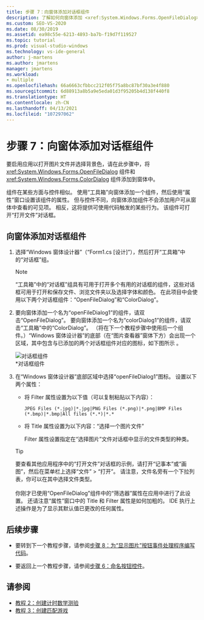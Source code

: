 ```yaml
---
title: 步骤 7：向窗体添加对话框组件
description: 了解如何向窗体添加 <xref:System.Windows.Forms.OpenFileDialog> 对话框组件和 <xref:System.Windows.Forms.ColorDialog> 对话框组件。
ms.custom: SEO-VS-2020
ms.date: 08/30/2019
ms.assetid: ea98c55e-6213-4893-ba7b-f19d7f119527
ms.topic: tutorial
ms.prod: visual-studio-windows
ms.technology: vs-ide-general
author: j-martens
ms.author: jmartens
manager: jmartens
ms.workload:
- multiple
ms.openlocfilehash: 66a6663cfbbcc212f05f75a8bc87bf30a3e4f880
ms.sourcegitcommit: 6d88913a8b5a9e5eda01d3f95205b4d138f440f8
ms.translationtype: HT
ms.contentlocale: zh-CN
ms.lasthandoff: 04/13/2021
ms.locfileid: "107297062"
---
```

# <a name="step-7-add-dialog-components-to-your-form"></a>步骤 7：向窗体添加对话框组件

要启用应用以打开图片文件并选择背景色，请在此步骤中，将 <xref:System.Windows.Forms.OpenFileDialog> 组件和 <xref:System.Windows.Forms.ColorDialog> 组件添加到窗体中。

组件在某些方面与控件相似。 使用“工具箱”向窗体添加一个组件，然后使用“属性”窗口设置该组件的属性。 但与控件不同，向窗体添加组件不会添加用户可从窗体中查看的可见项。 相反，这将提供可使用代码触发的某些行为。 该组件可打开“打开文件”对话框。

## <a name="to-add-dialog-components-to-your-form"></a>向窗体添加对话框组件

1. 选择“Windows 窗体设计器”（“Form1.cs [设计]”），然后打开“工具箱”中的“对话框”组。

    > [!NOTE]
    > “工具箱”中的“对话框”组具有可用于打开多个有用的对话框的组件，这些对话框可用于打开和保存文件、浏览文件夹以及选择字体和颜色。 在此项目中会使用以下两个对话框组件：“OpenFileDialog”和“ColorDialog”。

1. 要向窗体添加一个名为“openFileDialog1”的组件，请双击“OpenFileDialog”。 要向窗体添加一个名为“colorDialog1”的组件，请双击“工具箱”中的“ColorDialog”。 （将在下一个教程步骤中使用后一个组件。）“Windows 窗体设计器”的底部（在“图片查看器”窗体下方）会出现一个区域，其中包含与已添加的两个对话框组件对应的图标，如下图所示 。

     ![对话框组件](../ide/media/express_dialogsadded.png)<br>*对话框组件

1. 在“Windows 窗体设计器”底部区域中选择“openFileDialog1”图标。 设置以下两个属性：

    - 将 Filter 属性设置为以下值（可以复制粘贴以下内容）：

        ```
        JPEG Files (*.jpg)|*.jpg|PNG Files (*.png)|*.png|BMP Files (*.bmp)|*.bmp|All files (*.*)|*.*
        ```

    - 将 Title 属性设置为以下内容：“选择一个图片文件”

         Filter 属性设置指定在“选择图片”文件对话框中显示的文件类型的种类。

    > [!TIP]
    > 要查看其他应用程序中的“打开文件”对话框的示例，请打开“记事本”或“画图”，然后在菜单栏上选择“文件” > “打开”。 请注意，文件名旁有一个下拉列表，你可以在其中选择文件类型。 <br/><br/>你刚才已使用“OpenFileDialog”组件中的“筛选器”属性在应用中进行了此设置。 还请注意“属性”窗口中的 Title 和 Filter 属性是如何加粗的。 IDE 执行上述操作是为了显示其默认值已更改的任何属性。

## <a name="next-steps"></a>后续步骤

* 要转到下一个教程步骤，请参阅[步骤 8：为“显示图片”按钮事件处理程序编写代码](../ide/step-8-write-code-for-the-show-a-picture-button-event-handler.md)。

* 要返回上一个教程步骤，请参阅[步骤 6：命名按钮控件](../ide/step-6-name-your-button-controls.md)。

## <a name="see-also"></a>请参阅

* [教程 2：创建计时数学测验](tutorial-2-create-a-timed-math-quiz.md)
* [教程 3：创建匹配游戏](tutorial-3-create-a-matching-game.md)
